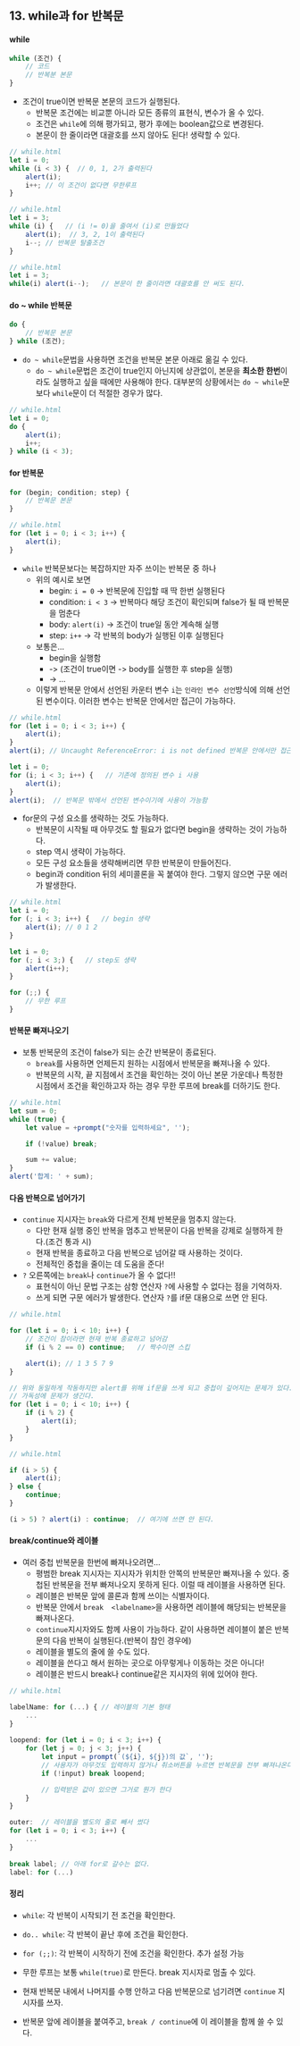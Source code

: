 ## 13. while과 for 반복문

#### while

```javascript
while (조건) {
	// 코드
    // 반복분 본문
}
```

- 조건이 true이면 반복문 본문의 코드가 실행된다.
  - 반복문 조건에는 비교뿐 아니라 모든 종류의 표현식, 변수가 올 수 있다.
  - 조건은 `while`에 의해 평가되고, 평가 후에는 boolean값으로 변경된다.
  - 본문이 한 줄이라면 대괄호를 쓰지 않아도 된다! 생략할 수 있다.

```javascript
// while.html
let i = 0;
while (i < 3) {  // 0, 1, 2가 출력된다
    alert(i);
    i++; // 이 조건이 없다면 무한루프
}
```

```javascript
// while.html
let i = 3;
while (i) {   // (i != 0)을 줄여서 (i)로 만들었다
    alert(i);  // 3, 2, 1이 출력된다
    i--; // 반복문 탈출조건
}
```

```javascript
// while.html
let i = 3;
while(i) alert(i--);   // 본문이 한 줄이라면 대괄호를 안 써도 된다.
```

#### do ~ while 반복문

```javascript
do {
    // 반복문 본문
} while (조건);
```

- `do ~ while`문법을 사용하면 조건을 반복문 본문 아래로 옮길 수 있다.
  - `do ~ while`문법은 조건이 true인지 아닌지에 상관없이, 본문을 **최소한 한번**이라도 실행하고 싶을 때에만 사용해야 한다. 대부분의 상황에서는 `do ~ while`문보다 `while`문이 더 적절한 경우가 많다.

```javascript
// while.html
let i = 0;
do {
    alert(i);
    i++;
} while (i < 3);
```

#### for 반복문

```javascript
for (begin; condition; step) {
    // 반복문 본문
}

// while.html
for (let i = 0; i < 3; i++) {
    alert(i);
}
```

- `while` 반복문보다는 복잡하지만 자주 쓰이는 반복문 중 하나
  - 위의 예시로 보면
    - begin: `i = 0` -> 반복문에 진입할 때 딱 한번 실행된다
    - condition: `i < 3` -> 반복마다 해당 조건이 확인되며 false가 될 때 반복문을 멈춘다
    - body: `alert(i)` -> 조건이 true일 동안 계속해 실행
    - step: `i++` -> 각 반복의 body가 실행된 이후 실행된다
  - 보통은...
    - begin을 실행함
    - -> (조건이 true이면 -> body를 실행한 후 step을 실행)
    - -> ...
  - 이렇게 반복문 안에서 선언된 카운터 변수 `i`는 `인라인 변수 선언`방식에 의해 선언된 변수이다. 이러한 변수는 반복문 안에서만 접근이 가능하다.

```javascript
// while.html
for (let i = 0; i < 3; i++) {
    alert(i); 
}
alert(i); // Uncaught ReferenceError: i is not defined 반복문 안에서만 접근 가능!

let i = 0;
for (i; i < 3; i++) {   // 기존에 정의된 변수 i 사용
    alert(i);
}
alert(i);  // 반복문 밖에서 선언된 변수이기에 사용이 가능함
```

- for문의 구성 요소를 생략하는 것도 가능하다.
  - 반복문이 시작될 때 아무것도 할 필요가 없다면 begin을 생략하는 것이 가능하다.
  - step 역시 생략이 가능하다.
  - 모든 구성 요소들을 생략해버리면 무한 반복문이 만들어진다.
  - begin과 condition 뒤의 세미콜론을 꼭 붙여야 한다. 그렇지 않으면 구문 에러가 발생한다.

```javascript
// while.html
let i = 0;
for (; i < 3; i++) {   // begin 생략
    alert(i); // 0 1 2
}

let i = 0;
for (; i < 3;) {   // step도 생략
    alert(i++);
}

for (;;) {
    // 무한 루프
}
```

#### 반복문 빠져나오기

- 보통 반복문의 조건이 false가 되는 순간 반복문이 종료된다.
  - `break`를 사용하면 언제든지 원하는 시점에서 반복문을 빠져나올 수 있다.
  - 반복문의 시작, 끝 지점에서 조건을 확인하는 것이 아닌 본문 가운데나 특정한 시점에서 조건을 확인하고자 하는 경우 무한 루프에 break를 더하기도 한다.

```javascript
// while.html
let sum = 0;
while (true) {
    let value = +prompt("숫자를 입력하세요", '');

    if (!value) break;

    sum += value;
}
alert('합계: ' + sum);
```

#### 다음 반복으로 넘어가기

- `continue` 지시자는 `break`와 다르게 전체 반복문을 멈추지 않는다.
  - 다만 현재 실행 중인 반복을 멈추고 반복문이 다음 반복을 강제로 실행하게 한다.(조건 통과 시)
  - 현재 반복을 종료하고 다음 반복으로 넘어갈 때 사용하는 것이다.
  - 전체적인 중첩을 줄이는 데 도움을 준다!
- `?` 오른쪽에는 `break`나 `continue`가 올 수 없다!!
  - 표현식이 아닌 문법 구조는 삼항 연산자 `?`에 사용할 수 없다는 점을 기억하자.
  - 쓰게 되면 구문 에러가 발생한다. 연산자 `?`를 if문 대용으로 쓰면 안 된다.

```javascript
// while.html

for (let i = 0; i < 10; i++) {
    // 조건이 참이라면 현재 반복 종료하고 넘어감
    if (i % 2 == 0) continue;   // 짝수이면 스킵

    alert(i); // 1 3 5 7 9
}

// 위와 동일하게 작동하지만 alert를 위해 if문을 쓰게 되고 중첩이 깊어지는 문제가 있다.
// 가독성에 문제가 생긴다.
for (let i = 0; i < 10; i++) {
    if (i % 2) {
        alert(i);
    }
}
```

```javascript
// while.html

if (i > 5) {
    alert(i);
} else {
    continue;
}

(i > 5) ? alert(i) : continue;  // 여기에 쓰면 안 된다.
```

#### break/continue와 레이블

- 여러 중첩 반복문을 한번에 빠져나오려면...
  - 평범한 break 지시자는 지시자가 위치한 안쪽의 반복문만 빠져나올 수 있다. 중첩된 반복문을 전부 빠져나오지 못하게 된다. 이럴 때 레이블을 사용하면 된다.
  - 레이블은 반복문 앞에 콜론과 함께 쓰이는 식별자이다.
  - 반복문 안에서 `break  <labelname>`을 사용하면 레이블에 해당되는 반복문을 빠져나온다.
  - `continue`지시자와도 함께 사용이 가능하다. 같이 사용하면 레이블이 붙은 반복문의 다음 반복이 실행된다.(반복이 참인 경우에)
  - 레이블을 별도의 줄에 쓸 수도 있다.
  - 레이블을 쓴다고 해서 원하는 곳으로 아무렇게나 이동하는 것은 아니다!
  - 레이블은 반드시 break나 continue같은 지시자의 위에 있어야 한다.

```javascript
// while.html

labelName: for (...) { // 레이블의 기본 형태
    ...
}
    
loopend: for (let i = 0; i < 3; i++) {
    for (let j = 0; j < 3; j++) {
        let input = prompt(`(${i}, ${j})의 값`, '');
        // 사용자가 아무것도 입력하지 않거나 취소버튼을 누르면 반복문을 전부 빠져나온다.
        if (!input) break loopend;

        // 입력받은 값이 있으면 그거로 뭔가 한다
    }
}

outer:  // 레이블을 별도의 줄로 빼서 썼다
for (let i = 0; i < 3; i++) {
    ...
}
    
break label; // 아래 for로 갈수는 없다.
label: for (...)
```

#### 정리

- `while`: 각 반복이 시작되기 전 조건을 확인한다.

- `do.. while`: 각 반복이 끝난 후에 조건을 확인한다.

- `for (;;)`: 각 반복이 시작하기 전에 조건을 확인한다. 추가 설정 가능
- 무한 루프는 보통 `while(true)`로 만든다. break 지시자로 멈출 수 있다.
- 현재 반복문 내에서 나머지를 수행 안하고 다음 반복문으로 넘기려면 `continue` 지시자를 쓰자.
- 반복문 앞에 레이블을 붙여주고, `break / continue`에 이 레이블을 함께 쓸 수 있다.

